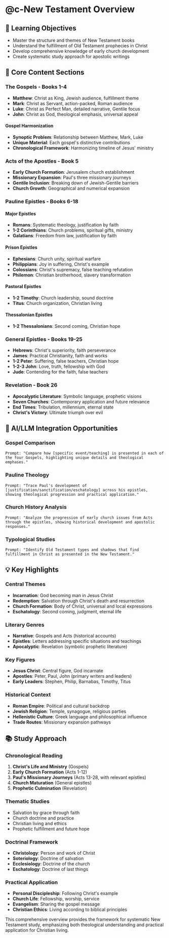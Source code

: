 # @c-New Testament Overview

## 🎯 Learning Objectives
- Master the structure and themes of New Testament books
- Understand the fulfillment of Old Testament prophecies in Christ
- Develop comprehensive knowledge of early church development
- Create systematic study approach for apostolic writings

## 🔧 Core Content Sections

### The Gospels - Books 1-4
- **Matthew**: Christ as King, Jewish audience, fulfillment theme
- **Mark**: Christ as Servant, action-packed, Roman audience
- **Luke**: Christ as Perfect Man, detailed narrative, Gentile focus
- **John**: Christ as God, theological emphasis, universal appeal

#### Gospel Harmonization
- **Synoptic Problem**: Relationship between Matthew, Mark, Luke
- **Unique Material**: Each gospel's distinctive contributions
- **Chronological Framework**: Harmonizing timeline of Jesus' ministry

### Acts of the Apostles - Book 5
- **Early Church Formation**: Jerusalem church establishment
- **Missionary Expansion**: Paul's three missionary journeys
- **Gentile Inclusion**: Breaking down of Jewish-Gentile barriers
- **Church Growth**: Geographical and numerical expansion

### Pauline Epistles - Books 6-18
#### Major Epistles
- **Romans**: Systematic theology, justification by faith
- **1-2 Corinthians**: Church problems, spiritual gifts, ministry
- **Galatians**: Freedom from law, justification by faith

#### Prison Epistles
- **Ephesians**: Church unity, spiritual warfare
- **Philippians**: Joy in suffering, Christ's example
- **Colossians**: Christ's supremacy, false teaching refutation
- **Philemon**: Christian brotherhood, slavery transformation

#### Pastoral Epistles
- **1-2 Timothy**: Church leadership, sound doctrine
- **Titus**: Church organization, Christian living

#### Thessalonian Epistles
- **1-2 Thessalonians**: Second coming, Christian hope

### General Epistles - Books 19-25
- **Hebrews**: Christ's superiority, faith perseverance
- **James**: Practical Christianity, faith and works
- **1-2 Peter**: Suffering, false teachers, Christian hope
- **1-2-3 John**: Love, truth, fellowship with God
- **Jude**: Contending for the faith, false teachers

### Revelation - Book 26
- **Apocalyptic Literature**: Symbolic language, prophetic visions
- **Seven Churches**: Contemporary application and future relevance
- **End Times**: Tribulation, millennium, eternal state
- **Christ's Victory**: Ultimate triumph over evil

## 🚀 AI/LLM Integration Opportunities

### Gospel Comparison
```
Prompt: "Compare how [specific event/teaching] is presented in each of the four Gospels, highlighting unique details and theological emphases."
```

### Pauline Theology
```
Prompt: "Trace Paul's development of [justification/sanctification/eschatology] across his epistles, showing theological progression and practical application."
```

### Church History Analysis
```
Prompt: "Analyze the progression of early church issues from Acts through the epistles, showing historical development and apostolic responses."
```

### Typological Studies
```
Prompt: "Identify Old Testament types and shadows that find fulfillment in Christ as presented in the New Testament."
```

## 💡 Key Highlights

### Central Themes
- **Incarnation**: God becoming man in Jesus Christ
- **Redemption**: Salvation through Christ's death and resurrection
- **Church Formation**: Body of Christ, universal and local expressions
- **Eschatology**: Second coming, judgment, eternal life

### Literary Genres
- **Narrative**: Gospels and Acts (historical accounts)
- **Epistles**: Letters addressing specific situations and teachings
- **Apocalyptic**: Revelation (symbolic prophetic literature)

### Key Figures
- **Jesus Christ**: Central figure, God incarnate
- **Apostles**: Peter, Paul, John (primary writers and leaders)
- **Early Leaders**: Stephen, Philip, Barnabas, Timothy, Titus

### Historical Context
- **Roman Empire**: Political and cultural backdrop
- **Jewish Religion**: Temple, synagogue, religious parties
- **Hellenistic Culture**: Greek language and philosophical influence
- **Trade Routes**: Missionary expansion pathways

## 📚 Study Approach

### Chronological Reading
1. **Christ's Life and Ministry** (Gospels)
2. **Early Church Formation** (Acts 1-12)
3. **Paul's Missionary Journeys** (Acts 13-28, with relevant epistles)
4. **Church Maturation** (General epistles)
5. **Prophetic Culmination** (Revelation)

### Thematic Studies
- Salvation by grace through faith
- Church doctrine and practice
- Christian living and ethics
- Prophetic fulfillment and future hope

### Doctrinal Framework
- **Christology**: Person and work of Christ
- **Soteriology**: Doctrine of salvation
- **Ecclesiology**: Doctrine of the church
- **Eschatology**: Doctrine of last things

### Practical Application
- **Personal Discipleship**: Following Christ's example
- **Church Life**: Fellowship, worship, service
- **Evangelism**: Sharing the gospel message
- **Christian Ethics**: Living according to biblical principles

This comprehensive overview provides the framework for systematic New Testament study, emphasizing both theological understanding and practical application for Christian living.